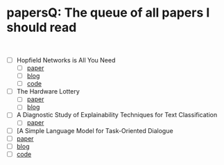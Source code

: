 # papersQ: The queue of all papers I should read

<br/>


- [ ] Hopfield Networks is All You Need
  - [ ] [paper](https://arxiv.org/abs/2008.02217)
  - [ ] [blog](https://ml-jku.github.io/hopfield-layers/)
  - [ ] [code](https://github.com/ml-jku/hopfield-layers)
- [ ] The Hardware Lottery
  - [ ] [paper](https://arxiv.org/abs/2009.0648)
  - [ ] [blog](https://hardwarelottery.github.io)
- [ ] A Diagnostic Study of Explainability Techniques for Text Classification
  - [ ] [paper](https://arxiv.org/abs/2009.13295)
- [ ] [A Simple Language Model for Task-Oriented Dialogue
 - [ ] [paper](https://arxiv.org/abs/2005.00796)
 - [ ] [blog](https://blog.einstein.ai/simpletod/)
 - [ ] [code](https://github.com/salesforce/simpletod)
